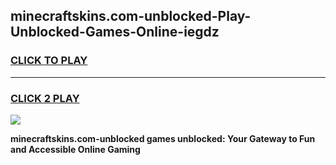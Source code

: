 
## minecraftskins.com-unblocked-Play-Unblocked-Games-Online-iegdz
<h3>
<a href="https://premium76.site?title=minecraftskins.com-unblocked&ref=25A">CLICK TO PLAY</a></h3>
<hr>

<h3>
<a href="https://premium76.site?title=minecraftskins.com-unblocked&ref=25A">CLICK 2 PLAY</a>
  
</h3>

<a href="https://premium76.site?title=minecraftskins.com-unblocked&ref=25A"><img src="https://clearcache.store/games.png"></a>


**minecraftskins.com-unblocked games unblocked: Your Gateway to Fun and Accessible Online Gaming**
